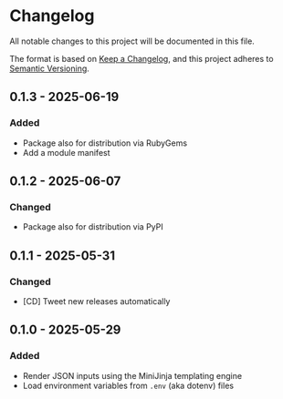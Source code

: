# Changelog

All notable changes to this project will be documented in this file.

The format is based on [Keep a Changelog](https://keepachangelog.com/en/1.0.0/),
and this project adheres to [Semantic Versioning](https://semver.org/spec/v2.0.0.html).

## 0.1.3 - 2025-06-19
### Added
- Package also for distribution via RubyGems
- Add a module manifest

## 0.1.2 - 2025-06-07
### Changed
- Package also for distribution via PyPI

## 0.1.1 - 2025-05-31
### Changed
- [CD] Tweet new releases automatically

## 0.1.0 - 2025-05-29
### Added
- Render JSON inputs using the MiniJinja templating engine
- Load environment variables from `.env` (aka dotenv) files
